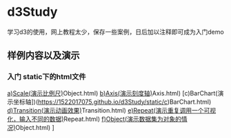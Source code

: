 # d3Study
学习d3的使用，网上教程太少，保存一些案例，日后加以注释即可成为入门demo


## 样例内容以及演示
### 入门 static下的html文件
[a)Scale(演示比例尺)](https://1522017075.github.io/d3Study/static\\\a)Object.html)
[b)Axis(演示刻度轴)](https://1522017075.github.io/d3Study/static/b)Axis.html)
[c)BarChart(演示坐标轴])(https://1522017075.github.io/d3Study/static/c)BarChart.html)
[d)Transition(演示动画效果)](https://1522017075.github.io/d3Study/static/d)Transition.html)
[e)Repeat(演示重复调用一个可视化，输入不同的数据)](https://1522017075.github.io/d3Study/static/e)Repeat.html)
[f)Object(演示数据集为对象的情况)](https://1522017075.github.io/d3Study/static/f)Object.html)
]

